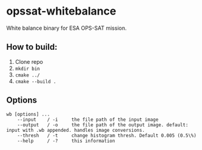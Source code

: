 # opssat-whitebalance
White balance binary for ESA OPS-SAT mission.

## How to build:
1. Clone repo
2. `mkdir bin`
3. `cmake ../`
4. `cmake --build .`

## Options
```
wb [options] ...
    --input    / -i     the file path of the input image
    --output   / -o     the file path of the output image. default: input with .wb appended. handles image conversions.
    --thresh   / -t     change histogram thresh. Default 0.005 (0.5\%)
    --help     / -?     this information
```
